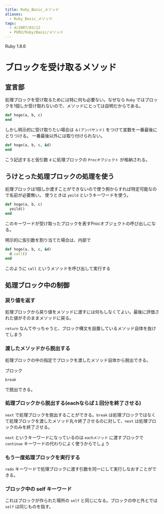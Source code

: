 ```yaml
---
title: Ruby_Basic_メソッド
aliases:
  - Ruby_Basic_メソッド
tags:
  - d/2007/03/12
  - PGM2/Ruby/Basic/メソッド
---
```


Ruby 1.8.6


ブロックを受け取るメソッド
================================================================================

宣言部
--------------------------------------------------------------------------------
処理ブロックを受け取るためには特に何も必要ない。なぜなら `Ruby` ではブロックを1個しか受け取れないので、メソッドにとっては自明だからである。


```ruby
def hoge(a, b, c)
end
```

しかし明示的に受け取りたい場合は `＆(アンパサンド)` をつけて変数を一番最後にとりつける。
一番最後以外には取り付けられない。

```ruby
def hoge(a, b, c, &d)
end
```

こう記述すると仮引数 `d` に処理ブロックの `Procオブジェクト` が格納される。

うけとった処理ブロックの処理を使う
--------------------------------------------------------------------------------
処理ブロックは1個しか渡すことができないので使う側からすれば特定可能なので名前が必要無い。
使うときは `yeild` というキーワードを使う。

```ruby
def hoge(a, b, c)
  yeild()
end
```

このキーワードが受け取ったブロックを表すProcオブジェクトの呼び出しになる。

明示的に仮引数を割り当てた場合は、内部で

```ruby
def hoge(a, b, c, &d)
  d.call()
end
```

このように `call` というメソッドを呼び出して実行する



処理ブロック中の制御
--------------------------------------------------------------------------------

### 戻り値を返す
処理ブロックから戻り値をメソッドに渡すには何もしなくてよい。最後に評価された値がそのままメソッドに戻る。

`return` なんてやっちゃうと、ブロック構文を設置しているメソッド自体を抜けてしまう

### 渡したメソッドから脱出する
処理ブロックの中の指定でブロックを渡したメソッド自体から脱出できる。


ブロック
```
break
```

で脱出できる。


### 処理ブロックから脱出する(eachならば１回分を終了させる)

`next` で処理ブロックを脱出することができる。`break` は処理ブロックではなくて処理ブロックを渡したメソッド丸々終了させるのに対して、`next` は処理ブロックのみを終了させる。

`next` というキーワードになっているのは `eachメソッド` に渡すブロックで `continue` キーワードの代わりによく使うからでしょう

### もう一度処理ブロックを実行する
`redo` キーワードで処理ブロックに渡す引数を同一にして実行しなおすことができる。


### ブロック中の self キーワード
これはブロックが作られた場所の `self` と同じになる。ブロックの中と外とでは `self` は同じものを指す。


